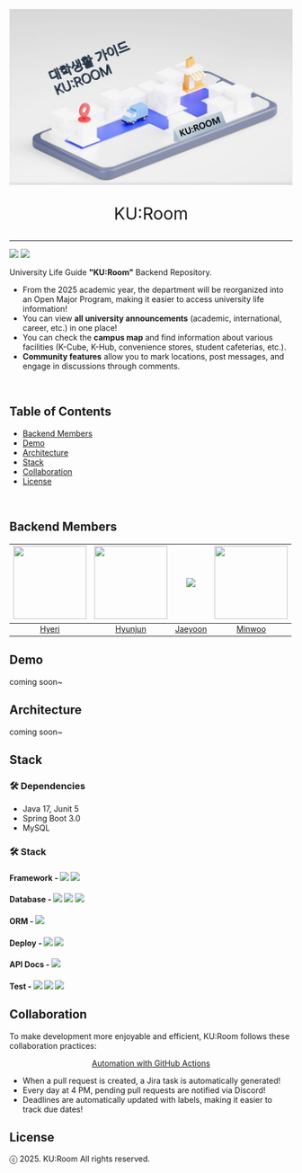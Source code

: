 <p align="center">
  <img src="/backend/images/KUROOM.png">
</p>
<p style="text-align: center; font-size: 30px">KU:Room</p>
<hr>

<a href="README.md"><img src="https://img.shields.io/badge/KOR-45A1FC?style=for-the-badge&logo=XML&logoColor=white"></a>
<a href="README_EN.md"><img src="https://img.shields.io/badge/ENG-FF5733?style=for-the-badge&logo=XML&logoColor=white"></a>

University Life Guide **"KU:Room"** Backend Repository.


- From the 2025 academic year, the department will be reorganized into an Open Major Program, making it easier to access university life information!
- You can view **all university announcements** (academic, international, career, etc.) in one place!
- You can check the **campus map** and find information about various facilities (K-Cube, K-Hub, convenience stores, student cafeterias, etc.).
- **Community features** allow you to mark locations, post messages, and engage in discussions through comments.

<br/>

## Table of Contents

- [Backend Members](#backend-members)
- [Demo](#demo)
- [Architecture](#architecture)
- [Stack](#stack)
- [Collaboration](#collaboration)
- [License](#license)


<br/>

## Backend Members


| <img src="https://avatars.githubusercontent.com/Hyeri1ee" width="130" height="130"> | <img src="https://avatars.githubusercontent.com/buzz0331" width="130" height="130"> |   <img src="https://avatars.githubusercontent.com/tintin010" height="130">   | <img src="https://avatars.githubusercontent.com/kmw10693" width="130" height="130">  |
|:-----------------------------------------------------------------------------------------:|:-----------------------------------------------------------------------------------------:|:--------------------------------------------------------------------------------------:|:-----------------------------------------------------------------------------------------:|
|                              [Hyeri](https://github.com/Hyeri1ee)                               |                             [Hyunjun](https://github.com/buzz0331)                              |                          [Jaeyoon](https://github.com/tintin010)                              |                          [Minwoo](https://github.com/kmw10693)                           |


## Demo

coming soon~

## Architecture

coming soon~


## Stack

### 🛠️ Dependencies
- Java 17, Junit 5
- Spring Boot 3.0
- MySQL

### 🛠️ Stack
#### Framework - <img src="https://img.shields.io/badge/Spring Boot-6DB33F?style=for-the-social&logo=Spring Boot&logoColor=white">  <img src="https://img.shields.io/badge/Gradle-02303A?style=for-the-social&logo=Gradle&logoColor=white">
#### Database - <img src ="https://img.shields.io/badge/H2 Database-blue"> <img src="https://img.shields.io/badge/Amazon RDS for MySQL-527FFF?style=for-the-sociak&logo=Amazon RDS&logoColor=white"> <img src="https://img.shields.io/badge/Amazon Elasticache for Redis-DC382D?style=for-the-sociak&logo=redis&logoColor=white">
#### ORM - <img src="https://img.shields.io/badge/Spring Data JPA-6DB33F?style=for-the-social&logo=Databricks&logoColor=white">
#### Deploy - <img src="https://img.shields.io/badge/Github Actions-2088FF?style=for-the-sociak&logo=githubactions&logoColor=white"> <img src="https://img.shields.io/badge/Docker-2496ED?style=for-the-sociak&logo=docker&logoColor=white">
#### API Docs - <img src ="https://img.shields.io/badge/restdocs-green">
#### Test - <img src="https://img.shields.io/badge/JUnit5-25A162?style=for-the-sociak&logo=junit5&logoColor=white"> <img src="https://img.shields.io/badge/RestAssured-25A162"> <img src="https://img.shields.io/badge/CodeCov-F01F7A?style=for-the-sociak&logo=codecov&logoColor=white">

## Collaboration

To make development more enjoyable and efficient, KU:Room follows these collaboration practices:

<p align="center"><u>Automation with GitHub Actions</u></p>

- When a pull request is created, a Jira task is automatically generated!
- Every day at 4 PM, pending pull requests are notified via Discord!
- Deadlines are automatically updated with labels, making it easier to track due dates!


## License
ⓒ 2025. KU:Room All rights reserved.
